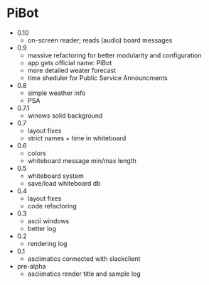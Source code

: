 # PiBot

- 0.10
    - on-screen reader; reads (audio) board messages
- 0.9
    - massive refactoring for better modularity and configuration
    - app gets official name: PiBot
    - more detailed weater forecast
    - time sheduler for Public Service Announcments
- 0.8
    - simple weather info
    - PSA
- 0.7.1
    - winows solid background
- 0.7
    - layout fixes
    - strict names + time in whiteboard
- 0.6
    - colors
    - whiteboard message min/max length
- 0.5
    - whiteboard system
    - save/load whiteboard db
- 0.4
    - layout fixes
    - code refactoring
- 0.3
    - ascii windows
    - better log
- 0.2
    - rendering log
- 0.1
    - asciimatics connected with slackclient
- pre-alpha
    - asciimatics render title and sample log






